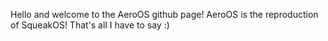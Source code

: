 Hello and welcome to the AeroOS github page!
AeroOS is the reproduction of SqueakOS!
That's all I have to say :)
